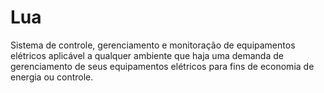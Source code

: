 # Lua
Sistema de controle, gerenciamento e monitoração de equipamentos elétricos aplicável a qualquer ambiente que haja uma 
demanda de gerenciamento de seus equipamentos elétricos para fins de economia de energia ou controle.
